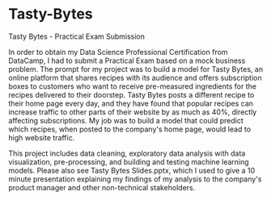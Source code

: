 # Tasty-Bytes
Tasty Bytes - Practical Exam Submission

In order to obtain my Data Science Professional Certification from DataCamp, I had to submit a Practical Exam based on a mock business problem. The prompt for my project was to build a model for Tasty Bytes, an online platform that shares recipes with its audience and offers subscription boxes to customers who want to receive pre-measured ingredients for the recipes delivered to their doorstep. Tasty Bytes posts a different recipe to their home page every day, and they have found that popular recipes can increase traffic to other parts of their website by as much as 40%, directly affecting subscriptions. My job was to build a model that could predict which recipes, when posted to the company's home page, would lead to high website traffic.

This project includes data cleaning, exploratory data analysis with data visualization, pre-processing, and building and testing machine learning models. Please also see Tasty Bytes Slides.pptx, which I used to give a 10 minute presentation explaining my findings of my analysis to the company's product manager and other non-technical stakeholders.
